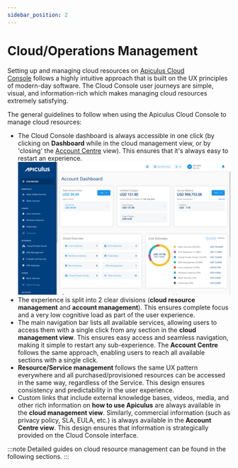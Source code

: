 ```yaml
---
sidebar_position: 2
---
```

# Cloud/Operations Management
Setting up and managing cloud resources on [Apiculus Cloud Console](CloudConsoleOverview) follows a highly intuitive approach that is built on the UX principles of modern-day software. The Cloud Console user journeys are simple, visual, and information-rich which makes managing cloud resources extremely satisfying.

The general guidelines to follow when using the Apiculus Cloud Console to manage cloud resources:

- The Cloud Console dashboard is always accessible in one click (by clicking on **Dashboard** while in the cloud management view, or by 'closing' the [Account Centre](/docs/Subscribers/AccountCentre/AboutApiculusAccountCentre) view). This ensures that it's always easy to restart an experience.
  ![Cloud Console Overview](img/CloudConsoleOverview.png)
- The experience is split into 2 clear divisions (**cloud resource management** and **account management**). This ensures complete focus and a very low cognitive load as part of the user experience.
- The main navigation bar lists all available services, allowing users to access them with a single click from any section in the **cloud management view**. This ensures easy access and seamless navigation, making it simple to restart any sub-experience. The **Account Centre** follows the same approach, enabling users to reach all available sections with a single click.
- **Resource/Service management** follows the same UX pattern everywhere and all purchased/provisioned resources can be accessed in the same way, regardless of the Service. This design ensures consistency and predictability in the user experience.
- Custom links that include external knowledge bases, videos, media, and other rich information on **how to use Apiculus** are always available in the **cloud management view**. Similarly, commercial information (such as privacy policy, SLA, EULA, etc.) is always available in the **Account Centre view**. This design ensures that information is strategically provided on the Cloud Console interface.

:::note
Detailed guides on cloud resource management can be found in the following sections.
:::





